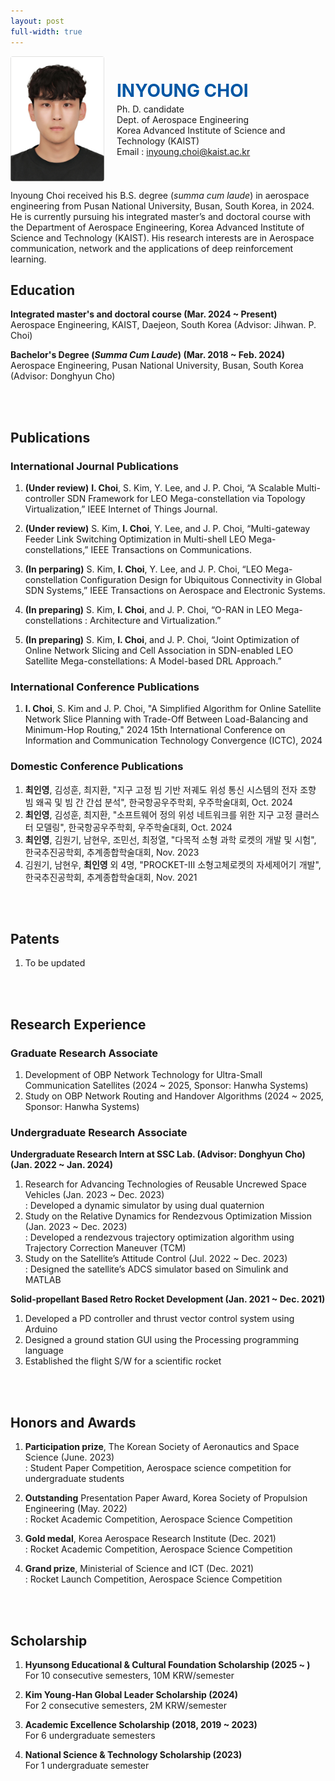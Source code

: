 ```yaml
---
layout: post
full-width: true
---
```


<div style="display: flex; align-items: center; gap: 20px;">

  <img src="/assets/img/최인영.jpg" alt="Choi, Inyoung" style="width: 150px; height: 200px; border-radius: 4px;">

  <div>
    <h1 style="color: #0056A4; font-weight: bold; margin: 0;">INYOUNG CHOI</h1>
    <p style="margin: 4px 0 0 0;">
      Ph. D. candidate<br>
      Dept. of Aerospace Engineering<br>
      Korea Advanced Institute of Science and Technology (KAIST)<br>
      Email : <a href="mailto:inyoung.choi@kaist.ac.kr">inyoung.choi@kaist.ac.kr</a>
    </p>
  </div>

</div>

Inyoung Choi received his B.S. degree (*summa cum laude*) in aerospace engineering from Pusan National University, Busan, South Korea, in 2024. He is currently pursuing his integrated master’s and doctoral course with the Department of Aerospace Engineering, Korea Advanced Institute of Science and Technology (KAIST). His research interests are in Aerospace communication, network and the applications of deep reinforcement learning.


## Education
 **Integrated master's and doctoral course (Mar. 2024 ~ Present)**<br>
 Aerospace Engineering, KAIST, Daejeon, South Korea (Advisor: Jihwan. P. Choi)<br>
 
 **Bachelor's Degree (*Summa Cum Laude*) (Mar. 2018 ~ Feb. 2024)**<br>
 Aerospace Engineering, Pusan National University, Busan, South Korea (Advisor: Donghyun Cho)

<br><br>

## Publications
### International Journal Publications
  1. **(Under review)** **I. Choi**, S. Kim, Y. Lee, and J. P. Choi, “A Scalable Multi-controller SDN Framework for LEO Mega-constellation via Topology Virtualization,” IEEE Internet of Things Journal.
  
  2. **(Under review)** S. Kim, **I. Choi**, Y. Lee, and J. P. Choi, “Multi-gateway Feeder Link Switching Optimization in Multi-shell LEO Mega-constellations,”  IEEE Transactions on Communications.
  
  3. **(In perparing)** S. Kim, **I. Choi**, Y. Lee, and J. P. Choi, “LEO Mega-constellation Configuration Design for Ubiquitous Connectivity in Global SDN Systems,” IEEE Transactions on Aerospace and Electronic Systems.
  
  4. **(In preparing)** S. Kim, **I. Choi**, and J. P. Choi, “O-RAN in LEO Mega-constellations : Architecture and Virtualization.”
  
  5. **(In preparing)** S. Kim, **I. Choi**, and J. P. Choi, “Joint Optimization of Online Network Slicing and Cell Association in SDN-enabled LEO Satellite Mega-constellations: A Model-based DRL Approach.”
  
### International Conference Publications
  1. **I. Choi**, S. Kim and J. P. Choi, "A Simplified Algorithm for Online Satellite Network Slice Planning with Trade-Off Between Load-Balancing and Minimum-Hop Routing," 2024 15th International Conference on Information and Communication Technology Convergence (ICTC), 2024

### Domestic Conference Publications
  1. **최인영**, 김성훈, 최지환, "지구 고정 빔 기반 저궤도 위성 통신 시스템의 전자 조향 빔 왜곡 및 빔 간 간섭 분석", 한국항공우주학회, 우주학술대회, Oct. 2024
  2. **최인영**, 김성훈, 최지환, "소프트웨어 정의 위성 네트워크를 위한 지구 고정 클러스터 모델링", 한국항공우주학회, 우주학술대회, Oct. 2024
  3. **최인영**, 김원기, 남현우, 조민선, 최정열, "다목적 소형 과학 로켓의 개발 및 시험", 한국추진공학회, 추계종합학술대회, Nov. 2023
  4. 김원기, 남현우, **최인영** 외 4명, "PROCKET-Ⅲ 소형고체로켓의 자세제어기 개발", 한국추진공학회, 추계종합학술대회, Nov. 2021

<br><br>

## Patents
1. To be updated

<br><br>

## Research Experience
### Graduate Research Associate
 1. Development of OBP Network Technology for Ultra-Small Communication Satellites  (2024 ~ 2025, Sponsor: Hanwha Systems)
 2. Study on OBP Network Routing and Handover Algorithms (2024 ~ 2025, Sponsor: Hanwha Systems)

### Undergraduate Research Associate
**Undergraduate Research Intern at SSC Lab. (Advisor: Donghyun Cho) (Jan. 2022 ~ Jan. 2024)**
 1. Research for Advancing Technologies of Reusable Uncrewed Space Vehicles (Jan. 2023 ~ Dec. 2023) <br>
   : Developed a dynamic simulator by using dual quaternion
 2. Study on the Relative Dynamics for Rendezvous Optimization Mission (Jan. 2023 ~ Dec. 2023) <br>
   : Developed a rendezvous trajectory optimization algorithm using Trajectory Correction Maneuver (TCM)
 3. Study on the Satellite’s Attitude Control (Jul. 2022 ~ Dec. 2023) <br>
   : Designed the satellite’s ADCS simulator based on Simulink and MATLAB

**Solid-propellant Based Retro Rocket Development (Jan. 2021 ~ Dec. 2021)**
  1. Developed a PD controller and thrust vector control system using Arduino
  2. Designed a ground station GUI using the Processing programming language
  3. Established the flight S/W for a scientific rocket

<br><br>

## Honors and Awards
  1. **Participation prize**, The Korean Society of Aeronautics and Space Science (June. 2023)<br>
  : Student Paper Competition, Aerospace science competition for undergraduate students
  
  2. **Outstanding** Presentation Paper Award, Korea Society of Propulsion Engineering (May. 2022)<br>
  : Rocket Academic Competition, Aerospace Science Competition
  
  3. **Gold medal**, Korea Aerospace Research Institute (Dec. 2021)<br>
  : Rocket Academic Competition, Aerospace Science Competition
  
  4. **Grand prize**, Ministerial of Science and ICT (Dec. 2021)<br>
  : Rocket Launch Competition, Aerospace Science Competition

<br><br>

## Scholarship
  1. **Hyunsong Educational & Cultural Foundation Scholarship (2025 ~ )**<br>
  For 10 consecutive semesters, 10M KRW/semester
  
  2. **Kim Young-Han Global Leader Scholarship (2024)**<br>
  For 2 consecutive semesters, 2M KRW/semester
  
  3. **Academic Excellence Scholarship (2018, 2019 ~ 2023)**<br>
  For 6 undergraduate semesters
  
  4. **National Science & Technology Scholarship (2023)**<br>
  For 1 undergraduate semester


